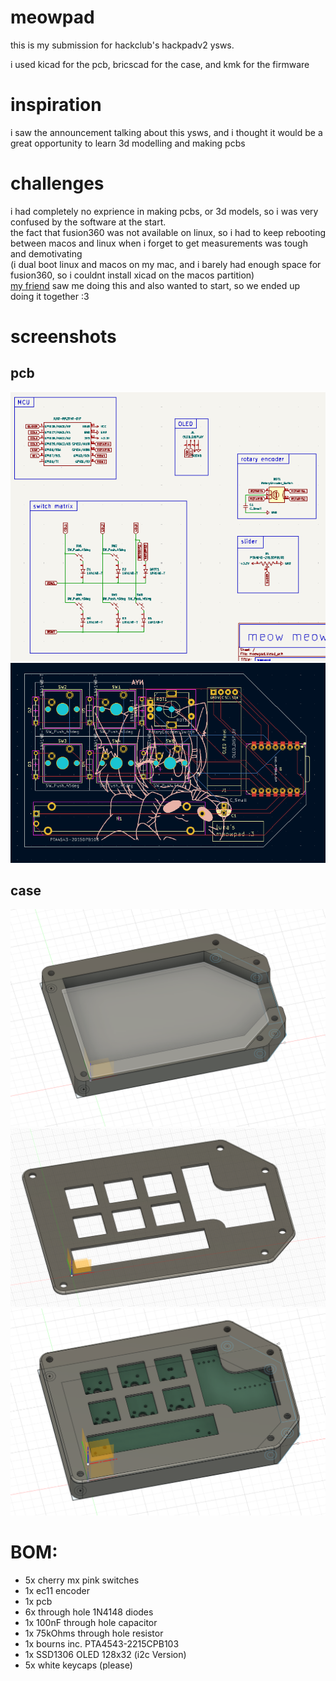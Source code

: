 # meowpad
this is my submission for hackclub's hackpadv2 ysws.

i used kicad for the pcb, bricscad for the case, and kmk for the firmware

# inspiration
i saw the announcement talking about this ysws, and i thought it would be a great opportunity to learn 3d modelling and making pcbs  

# challenges
i had completely no exprience in making pcbs, or 3d models, so i was very confused by the software at the start.  
the fact that fusion360 was not available on linux, so i had to keep rebooting between macos and linux when i forget to get measurements was tough and demotivating  
(i dual boot linux and macos on my mac, and i barely had enough space for fusion360, so i couldnt install xicad on the macos partition)  
[my friend](https://github.com/uplre) saw me doing this and also wanted to start, so we ended up doing it together :3

# screenshots
## pcb
![schematic](images/schematic.png)
![pcb](images/pcb.png)
## case
![bottom](images/bottom.png)
![top](images/top.png)
![everything](images/everything.png)

# BOM:
- 5x cherry mx pink switches
- 1x ec11 encoder
- 1x pcb
- 6x through hole 1N4148 diodes
- 1x 100nF through hole capacitor
- 1x 75kOhms through hole resistor
- 1x bourns inc. PTA4543-2215CPB103
- 1x SSD1306 OLED 128x32 (i2c Version)
- 5x white keycaps (please)
